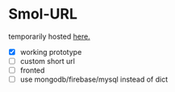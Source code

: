 # Smol-URL

temporarily hosted [here.](https://untimelyfickleruby.haroonabbasi3.repl.co)

- [x] working prototype
- [ ] custom short url
- [ ] fronted
- [ ] use mongodb/firebase/mysql instead of dict
